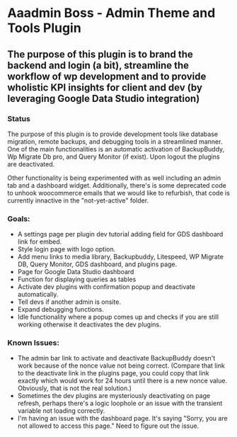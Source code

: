# Aaadmin Boss - Admin Theme and Tools Plugin #

## The purpose of this plugin is to brand the backend and login (a bit), streamline the workflow of wp development and to provide wholistic KPI insights for client and dev (by leveraging Google Data Studio integration) ##

### Status ###

The purpose of this plugin is to provide development tools like database migration, remote backups, and debugging tools in a streamlined manner. One of the main functionalities is an automatic activation of BackupBuddy, Wp Migrate Db pro, and Query Monitor (if exist).
Upon logout the plugins are deactivated.

Other functionality is being experimented with as well including an admin tab and a dashboard widget. Additionally, there's is some deprecated code to unhook woocommerce emails that we would like to refurbish, that code is currently innactive in the "not-yet-active" folder.

### Goals: ###

- A settings page per plugin dev tutorial adding field for GDS dashboard link for embed.
- Style login page with logo option.
- Add menu links to media library, Backupbuddy, Litespeed, WP Migrate DB, Query Monitor, GDS dashboard, and plugins page.
- Page for Google Data Studio dashboard
- Function for displaying queries as tables
- Activate dev plugins with confirmation popup and deactivate automatically.
- Tell devs if another admin is onsite.
- Expand debugging functions.
- Idle functionality where a popup comes up and checks if you are still working otherwise it deactivates the dev plugins.

### Known Issues: ###

- The admin bar link to activate and deactivate BackupBuddy doesn't work because of the nonce value not being correct. (Compare that link to the deactivate link in the plugins page, you could copy that link exactly which would work for 24 hours until there is a new nonce value. Obviously, that is not the real solution.)
- Sometimes the dev plugins are mysteriously deactivating on page refresh, perhaps there's a logic loophole or an issue with the transient variable not loading correctly.
- I'm having an issue with the dashboard page. It's saying "Sorry, you are not allowed to access this page." Need to figure out the issue.
